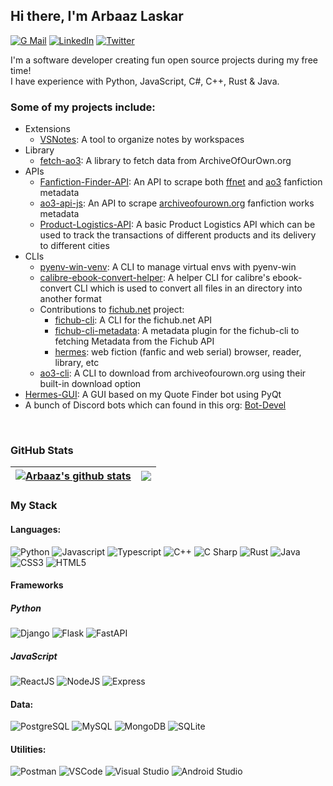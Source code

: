 ## Hi there, I'm Arbaaz Laskar

[![G Mail](https://img.shields.io/badge/Gmail-D14836?style=for-the-badge&logo=gmail&logoColor=white)](mailto:arzkar.dev@gmail.com)
[![LinkedIn](https://img.shields.io/badge/linkedin-%230077B5.svg?&style=for-the-badge&logo=linkedin&logoColor=white)](https://www.linkedin.com/in/arbaaz-laskar)
[![Twitter](https://img.shields.io/badge/Twitter-1DA1F2?style=for-the-badge&logo=twitter&logoColor=white)](https://twitter.com/arzkar_dev)

I'm a software developer creating fun open source projects during my free time!<br>
I have experience with Python, JavaScript, C#, C++, Rust & Java.
<br>
### Some of my projects include:

- Extensions
    - [VSNotes](https://github.com/arzkar/VSNotes): A tool to organize notes by workspaces
- Library
    - [fetch-ao3](https://github.com/arzkar/fetch-ao3): A library to fetch data from ArchiveOfOurOwn.org
- APIs
    - [Fanfiction-Finder-API](https://github.com/arzkar/Fanfiction-Finder-API): An API to scrape both [ffnet](https://www.fanfiction.net/) and [ao3](https://archiveofourown.org/) fanfiction metadata
    - [ao3-api-js](https://github.com/arzkar/ao3-api-js):  An API to scrape [archiveofourown.org](https://archiveofourown.org/) fanfiction works metadata
    - [Product-Logistics-API](https://github.com/arzkar/Product-Logistics-API): A basic Product Logistics API which can be used to track the transactions of different products and its delivery to different cities
- CLIs
    - [pyenv-win-venv](https://github.com/pyenv-win/pyenv-win-venv): A CLI to manage virtual envs with pyenv-win
    - [calibre-ebook-convert-helper](https://github.com/arzkar/calibre-ebook-convert-helper): A helper CLI for calibre's ebook-convert CLI which is used to convert all files in an directory into another format
    - Contributions to [fichub.net](https://fichub.net/) project:
        - [fichub-cli](https://github.com/FicHub/fichub-cli): A CLI for the fichub.net API 
        - [fichub-cli-metadata](https://github.com/fichub-cli-contrib/fichub-cli-metadata): A metadata plugin for the fichub-cli to fetching Metadata from the Fichub API
        - [hermes](https://github.com/FanFicDev/hermes/): web fiction (fanfic and web serial) browser, reader, library, etc
    - [ao3-cli](https://github.com/arzkar/ao3-cli): A CLI to download from archiveofourown.org using their built-in download option
- [Hermes-GUI](https://github.com/arzkar/Hermes-GUI): A GUI based on my Quote Finder bot using PyQt
- A bunch of Discord bots which can found in this org: [Bot-Devel](https://github.com/Bot-Devel)
<br>

### GitHub Stats

| <a href="https://github.com/anuraghazra/github-readme-stats"><img align="center" src="https://github-readme-stats-git-masterorgs-github-readme-stats-team.vercel.app/api?username=arzkar&include_orgs=true&show_icons=true&include_all_commits=true&count_private=true&role=OWNER,ORGANIZATION_MEMBER,COLLABORATOR&theme=great-gatsby&hide_border=true" alt="Arbaaz's github stats" /></a> | <a href="https://github.com/anuraghazra/github-readme-stats"><img align="center" src="https://github-readme-stats-git-masterorgs-github-readme-stats-team.vercel.app/api/top-langs/?username=arzkar&include_orgs=true&layout=compact&theme=great-gatsby&hide_border=true&hide=jupyter%20notebook" /></a> |
| ------------- | ------------- |

### My Stack

#### Languages:

![Python](https://img.shields.io/badge/-Python-3776AB?style=flat&logo=python&logoColor=white)
![Javascript](https://img.shields.io/badge/-JavaScript-EDD222?style=flat&logo=javascript&logoColor=white)
![Typescript](https://img.shields.io/badge/-TypeScript-3178C6?style=flat&logo=typescript&logoColor=white)
![C++](https://img.shields.io/badge/-C++-00599C?style=flat&logo=c%2B%2B&logoColor=white)
![C Sharp](https://img.shields.io/badge/-C%20Sharp-239120?style=flat&logo=c-sharp&logoColor=white)
![Rust](https://img.shields.io/badge/-Rust-000000?style=flat&logo=rust&logoColor=white)
![Java](https://img.shields.io/badge/-Java-E34F26?style=flat&logo=openjdk&logoColor=white)
![CSS3](https://img.shields.io/badge/-CSS3-1572B6?style=flat&logo=css3)
![HTML5](https://img.shields.io/badge/-HTML5-E34F26?style=flat&logo=html5&logoColor=white)

#### Frameworks
##### Python
![Django](https://img.shields.io/badge/-Django-092E20?style=flat&logo=django&logoColor=white)
![Flask](http://img.shields.io/badge/-Flask-000000?style=flat&logo=flask&logoColor=white)
![FastAPI](http://img.shields.io/badge/-FastAPI-009688?style=flat&logo=fastapi&logoColor=white)

##### JavaScript
![ReactJS](https://img.shields.io/badge/-ReactJS-51CBF2?style=flat&logo=react&logoColor=white)
![NodeJS](http://img.shields.io/badge/-NodeJS-6EBF20?style=flat&logo=node.js&logoColor=white)
![Express](http://img.shields.io/badge/-Express-black?style=flat&logo=express&logoColor=white)

#### Data:
![PostgreSQL](http://img.shields.io/badge/-PostgreSQL-4169E1?style=flat&logo=postgresql&logoColor=white)
![MySQL](http://img.shields.io/badge/-MySQL-4479A1?style=flat&logo=mysql&logoColor=white)
![MongoDB](http://img.shields.io/badge/-MongoDB-47A248?style=flat&logo=mongodb&logoColor=white)
![SQLite](http://img.shields.io/badge/-SQLite-003B57?style=flat&logo=sqlite&logoColor=white)

#### Utilities:

![Postman](https://img.shields.io/badge/-Postman-FF6C37?style=flat&logo=postman&logoColor=white)
![VSCode](https://img.shields.io/badge/-VSCode-007ACC?style=flat&logo=visual-studio-code&logoColor=white)
![Visual Studio](https://img.shields.io/badge/-Visual%20Studio-5C2D91?style=flat&logo=visual-studio&logoColor=white)
![Android Studio](https://img.shields.io/badge/-Android%20Studio-3DDC84?style=flat&logo=android-studio&logoColor=white)

